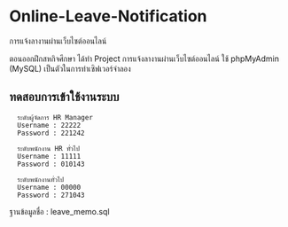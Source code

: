 # Online-Leave-Notification
การแจ้งลางานผ่านเว็บไซต์ออนไลน์ 

ตอนออกฝึกสหกิจศึกษา ได้ทำ Project การแจ้งลางานผ่านเว็บไซต์ออนไลน์
ใช้ phpMyAdmin (MySQL) เป็นตัวในการทำเซิฟเวอร์จำลอง


## ทดสอบการเข้าใช้งานระบบ 

      ระดับผู้จัดการ HR Manager 
      Username : 22222 
      Password : 221242
      
      ระดับพนักงาน HR ทั่วไป 
      Username : 11111 
      Password : 010143
      
      ระดับพนักงานทั่วไป 
      Username : 00000 
      Password : 271043
      


ฐานข้อมูลชื่อ : leave_memo.sql
